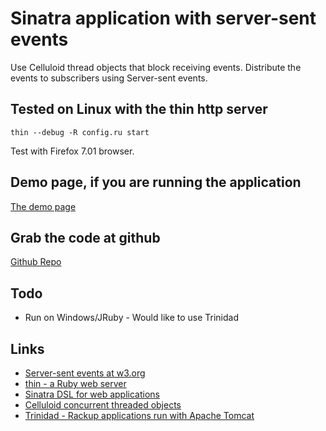 # Sinatra application with server-sent events

Use Celluloid thread objects that block receiving events.
Distribute the events to subscribers using Server-sent events.

## Tested on Linux with the thin http server

~~~~~~~
thin --debug -R config.ru start
~~~~~~~

Test with Firefox 7.01 browser.

## Demo page, if you are running the application

[The demo page](/simple)

## Grab the code at github

[Github Repo](https://github.com/CootCraig/sinatra_stream_sse_01)

## Todo

* Run on Windows/JRuby - Would like to use Trinidad

## Links

* [Server-sent events at w3.org](http://dev.w3.org/html5/eventsource/)
* [thin - a Ruby web server](http://code.macournoyer.com/thin/)
* [Sinatra DSL for web applications](http://www.sinatrarb.com/intro)
* [Celluloid concurrent threaded objects](http://celluloid.github.com/)
* [Trinidad - Rackup applications run with Apache Tomcat](https://github.com/trinidad/trinidad)
